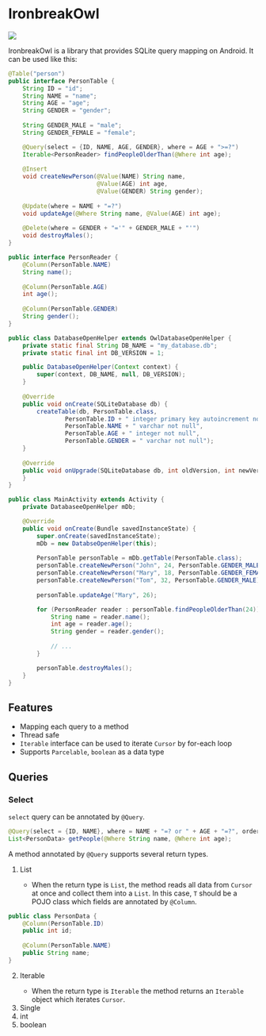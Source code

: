 # IronbreakOwl

![](http://media-hearth.cursecdn.com/avatars/147/679/500.png)

IronbreakOwl is a library that provides SQLite query mapping on Android. It can be used like this:

```java
@Table("person")
public interface PersonTable {
    String ID = "id";
    String NAME = "name";
    String AGE = "age";
    String GENDER = "gender";
    
    String GENDER_MALE = "male";
    String GENDER_FEMALE = "female";

    @Query(select = {ID, NAME, AGE, GENDER}, where = AGE + ">=?")
    Iterable<PersonReader> findPeopleOlderThan(@Where int age);
    
    @Insert
    void createNewPerson(@Value(NAME) String name, 
                         @Value(AGE) int age,
                         @Value(GENDER) String gender);
    
    @Update(where = NAME + "=?")
    void updateAge(@Where String name, @Value(AGE) int age);
    
    @Delete(where = GENDER + "='" + GENDER_MALE + "'")
    void destroyMales();
}

public interface PersonReader {
    @Column(PersonTable.NAME)
    String name();
    
    @Column(PersonTable.AGE)
    int age();
    
    @Column(PersonTable.GENDER)
    String gender();
}

public class DatabaseOpenHelper extends OwlDatabaseOpenHelper {
    private static final String DB_NAME = "my_database.db";
    private static final int DB_VERSION = 1;

    public DatabaseOpenHelper(Context context) {
        super(context, DB_NAME, null, DB_VERSION);
    }
    
    @Override
    public void onCreate(SQLiteDatabase db) {
        createTable(db, PersonTable.class,
                PersonTable.ID + " integer primary key autoincrement not null",
                PersonTable.NAME + " varchar not null",
                PersonTable.AGE + " integer not null",
                PersonTable.GENDER = " varchar not null");
    }
    
    @Override
    public void onUpgrade(SQLiteDatabase db, int oldVersion, int newVersion) {
    }
}

public class MainActivity extends Activity {
    private DatabaseeOpenHelper mDb;

    @Override
    public void onCreate(Bundle savedInstanceState) {
        super.onCreate(savedInstanceState);
        mDb = new DatabseOpenHelper(this);
        
        PersonTable personTable = mDb.getTable(PersonTable.class);
        personTable.createNewPerson("John", 24, PersonTable.GENDER_MALE);
        personTable.createNewPerson("Mary", 18, PersonTable.GENDER_FEMALE);
        personTable.createNewPerson("Tom", 32, PersonTable.GENDER_MALE);
        
        personTable.updateAge("Mary", 26);

        for (PersonReader reader : personTable.findPeopleOlderThan(24)) {
            String name = reader.name();
            int age = reader.age();
            String gender = reader.gender();
            
            // ...
        }

        personTable.destroyMales();
    }
}
```

## Features

* Mapping each query to a method
* Thread safe
* <code>Iterable</code> interface can be used to iterate <code>Cursor</code> by for-each loop
* Supports <code>Parcelable</code>, <code>boolean</code> as a data type

## Queries

### Select

<code>select</code> query can be annotated by <code>@Query</code>.

```java
@Query(select = {ID, NAME}, where = NAME + "=? or " + AGE + "=?", orderBy = ADDRESS + " desc")
List<PersonData> getPeople(@Where String name, @Where int age);
```

A method annotated by <code>@Query</code> supports several return types.

1. List<T>
   - When the return type is <code>List</code>, the method reads all data from <code>Cursor</code> at once and collect them into a <code>List</code>. In this case, <code>T</code> should be a POJO class which fields are annotated by <code>@Column</code>.
```java
public class PersonData {
    @Column(PersonTable.ID)
    public int id;
    
    @Column(PersonTable.NAME)
    public String name;
}
```
2. Iterable<T>
   - When the return type is <code>Iterable</code> the method returns an <code>Iterable</code> object which iterates <code>Cursor</code>. 
3. Single<T>
4. int
5. boolean
